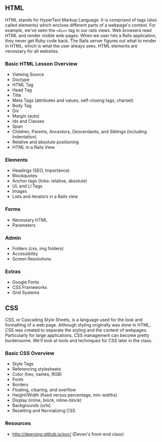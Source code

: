 ## HTML
HTML stands for HyperText Markup Language. It is comprised of tags (also called elements) which enclose different parts of a webpage's context. For example, we've seen the `<div>` tag in our rails views. Web browsers read HTML and render visible web pages. When we user hits a Rails application, they never get Ruby code back. The Rails server figures out what to render in HTML, which is what the user always sees. HTML elements are necessary for all websites. 

### Basic HTML Lesson Overview
- Viewing Source
- Doctype
- HTML Tag
- Head Tag
- Title
- Meta Tags (attributes and values, self-closing tags, charset)
- Body Tag
- Div 
- Margin (auto)
- Ids and Classes
- Span
- Children, Parents, Ancestors, Descendants, and Siblings (including Indentation)
- Relative and absolute positioning
- HTML in a Rails View

### Elements
- Headings (SEO, Importance)
- Blockquotes
- Anchor tags (links: relative, absolute)
- UL and LI Tags
- Images
- Lists and iterators in a Rails view

### Forms
- Necessary HTML 
- Parameters

### Admin
- Folders (css, img folders)
- Accessibility
- Screen Resolutions

### Extras
- Google Fonts
- CSS Frameworks 
- Grid Systems

## CSS
CSS, or Cascading Style Sheets, is a language used for the look and formatting of a web page. Although styling originally was done in HTML, CSS was created to separate the styling and the content of webpages. Particularly for large applications, CSS management can become pretty burdensome. We'll look at tools and techniques for CSS later in the class. 

### Basic CSS Overview
- Style Tags
- Referencing stylesheets
- Color (hex, names, RGB)
- Fonts 
- Borders
- Floating, clearing, and overflow
- Height/Width (fixed versus percentage, min-widths)
- Display (inline, block, inline-block)
- Backgrounds (urls)
- Resetting and Normalizing CSS

### Resources
- http://dpersing.github.io/svc/ (Devon's front-end class)